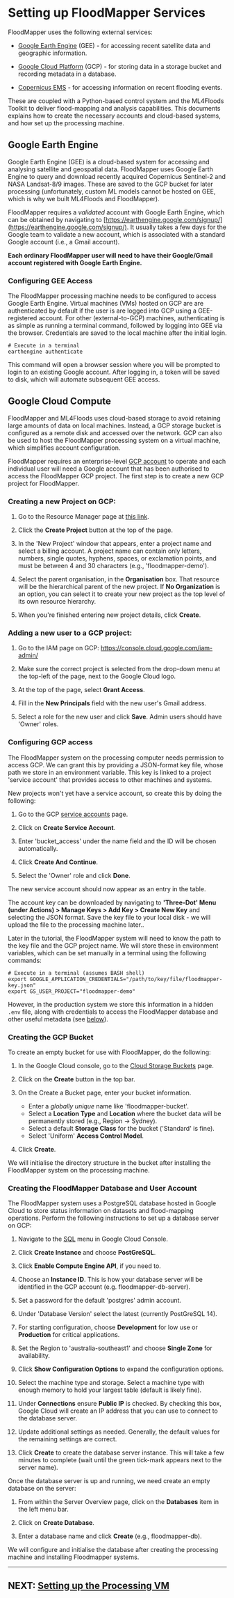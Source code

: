 # Setting up FloodMapper Services

FloodMapper uses the following external services:

 * [Google Earth Engine](https://earthengine.google.com/) (GEE) - for
   accessing recent satellite data and geographic information.

 * [Google Cloud Platform](https://cloud.google.com/) (GCP) - for
   storing data in a storage bucket and recording metadata in a database.

 * [Copernicus EMS](https://emergency.copernicus.eu/) - for accessing
   information on recent flooding events.

These are coupled with a Python-based control system and the ML4Floods
Toolkit to deliver flood-mapping and analysis capabilities. This
documents explains how to create the necessary accounts and
cloud-based systems, and how set up the processing machine.


## Google Earth Engine

Google Earth Engine (GEE) is a cloud-based system for accessing and
analysing satellite and geospatial data. FloodMapper uses Google Earth
Engine to query and download recently acquired Copernicus Sentinel-2
and NASA Landsat-8/9 images. These are saved to the GCP bucket for
later processing (unfortunately, custom ML models cannot be hosted on
GEE, which is why we built ML4Floods and FloodMapper).

FloodMapper requires a *validated* account with Google Earth
Engine, which can be obtained by navigating to
[https://earthengine.google.com/signup/](https://earthengine.google.com/signup/).
It usually takes a few days for the Google team to validate a new
account, which is associated with a standard Google account (i.e., a
Gmail account).

**Each ordinary FloodMapper user will need to have their Google/Gmail
  account registered with Google Earth Engine.**


### Configuring GEE Access

The FloodMapper processing machine needs to be configured to access
Google Earth Engine. Virtual machines (VMs) hosted on GCP are are authenticated
by default if the user is are logged into GCP using a GEE-registered
account. For other (external-to-GCP) machines, authenticating is as
simple as running a terminal command, followed by logging into GEE via
the browser. Credentials are saved to the local machine after the
initial login.

```
# Execute in a terminal
earthengine authenticate
```

This command will open a browser session where you will be prompted to
login to an existing Google account. After logging in, a token
will be saved to disk, which will automate subsequent GEE access.


## Google Cloud Compute

FloodMapper and ML4Floods uses cloud-based storage to avoid
retaining large amounts of data on local machines. Instead, a GCP
storage bucket is configured as a remote disk and accessed over the
network. GCP can also be used to host the FloodMapper processing
system on a virtual machine, which simplifies account configuration.

FloodMapper requires an enterprise-level [GCP
account](https://cloud.google.com) to operate and each individual user
will need a Google account that has been authorised to access the
FloodMapper GCP project. The first step is to create a new GCP project
for FloodMapper.


### Creating a new Project on GCP:

 1. Go to the Resource Manager page at
 [this link](https://console.cloud.google.com/cloud-resource-manager).

 1. Click the **Create Project** button at the top of the page.

 1. In the 'New Project' window that appears, enter a project name and
 select a billing account. A project name can contain only letters,
 numbers, single quotes, hyphens, spaces, or exclamation points, and
 must be between 4 and 30 characters (e.g., 'floodmapper-demo').

 1. Select the parent organisation, in the **Organisation**
 box. That resource will be the hierarchical parent of the new
 project. If **No Organization** is an option, you can select it to create
 your new project as the top level of its own resource hierarchy.

 1. When you're finished entering new project details, click **Create**.


### Adding a new user to a GCP project:

 1. Go to the IAM page on GCP:
 https://console.cloud.google.com/iam-admin/

 1. Make sure the correct project is selected from the drop-down menu
 at the top-left of the page, next to the Google Cloud logo.

 1. At the top of the page, select **Grant Access**.

 1. Fill in the **New Principals** field with the new user's Gmail address.

 1. Select a role for the new user and click **Save**. Admin users
 should have 'Owner' roles.


### Configuring GCP access

The FloodMapper system on the processing computer needs permission to
access GCP. We can grant this by providing a JSON-format key file,
whose path we store in an environment variable. This key is linked to
a project 'service account' that provides access to other machines and
systems.

New projects won't yet have a service account, so create this by doing
the following:

 1. Go to the GCP [service
 accounts](https://console.cloud.google.com/iam-admin/serviceaccounts/)
 page.

 1. Click on **Create Service Account**.

 1. Enter 'bucket_access' under the name field and the ID will be
 chosen automatically.

 1. Click **Create And Continue**.

 1. Select the 'Owner' role and click **Done**.

The new service account should now appear as an entry in the
table.

The account key can be downloaded by navigating to **'Three-Dot' Menu
(under Actions) > Manage Keys > Add Key > Create New Key** and
selecting the JSON format. Save the key file to your local disk - we
will upload the file to the processing machine later..

Later in the tutorial, the FloodMapper system will need to know the
path to the key file and the GCP project name. We will store these in
environment variables, which can be set manually in a terminal using
the following commands:

```
# Execute in a terminal (assumes BASH shell)
export GOOGLE_APPLICATION_CREDENTIALS="/path/to/key/file/floodmapper-key.json"
export GS_USER_PROJECT="floodmapper-demo"
```

However, in the production system we store this information in a
hidden ```.env``` file, along with credentials to access the
FloodMapper database and other useful metadata (see
[below](#set-up-credential-information)).


### Creating the GCP Bucket

To create an empty bucket for use with FloodMapper, do the following:

 1. In the Google Cloud console, go to the [Cloud Storage
 Buckets](https://console.cloud.google.com/storage/browser) page.

 1. Click on the **Create** button in the top bar.

 1. On the Create a Bucket page, enter your bucket information.
    * Enter a *globally unique* name like 'floodmapper-bucket'.
    * Select a **Location Type** and **Location** where the bucket data
    will be permanently stored (e.g., Region -> Sydney).
    * Select a default **Storage Class** for the bucket ('Standard' is fine).
    * Select 'Uniform' **Access Control Model**.

 1. Click **Create**.

We will initialise the directory structure in the bucket after
installing the FloodMapper system on the processing machine.


### Creating the FloodMapper Database and User Account

The FloodMapper system uses a PostgreSQL database hosted in Google
Cloud to store status information on datasets and flood-mapping
operations. Perform the following instructions to set up a database
server on GCP:

 1. Navigate to the [SQL](https://console.cloud.google.com/sql) menu in
 Google Cloud Console.

 1. Click **Create Instance** and choose **PostGreSQL**.

 1. Click **Enable Compute Engine API**, if you need to.

 1. Choose an **Instance ID**. This is how your database server will be
 identified in the GCP account (e.g. floodmapper-db-server).

 1. Set a password for the default 'postgres' admin account.

 1. Under 'Database Version' select the latest (currently PostGreSQL 14).

 1. For starting configuration, choose **Development** for low use or
 **Production** for critical applications.

 1. Set the Region to 'australia-southeast1' and choose **Single Zone**
 for availability.

 1. Click **Show Configuration Options** to expand the configuration
 options.

 1. Select the machine type and storage. Select a machine type with
 enough memory to hold your largest table (default is likely fine).

 1. Under **Connections** ensure **Public IP** is checked. By checking
 this box, Google Cloud will create an IP address that you can use to
 connect to the database server.

 1. Update additional settings as needed. Generally, the default values
 for the remaining settings are correct.

 1. Click **Create** to create the database server instance. This will
 take a few minutes to complete (wait until the green tick-mark appears
 next to the server name).


Once the database server is up and running, we need create an empty
database on the server:

 1. From within the Server Overview page, click on the **Databases**
 item in the left menu bar.

 1. Click on  **Create Database**.

 1. Enter a database name and click **Create** (e.g., floodmapper-db).


We will configure and initialise the database after creating the
processing machine and installing Floodmapper systems.

---

## NEXT: [Setting up the Processing VM](02b_SETUP_VM.md)
